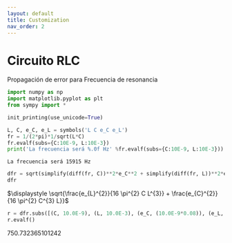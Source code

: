 ```yaml
---
layout: default
title: Customization
nav_order: 2
---
```


# Circuito RLC 

Propagación de error para Frecuencia de resonancia


```python
import numpy as np
import matplotlib.pyplot as plt
from sympy import *
```


```python
init_printing(use_unicode=True)

```


```python
L, C, e_C, e_L = symbols('L C e_C e_L')
fr = 1/(2*pi)*1/sqrt(L*C)
fr.evalf(subs={C:10E-9, L:10E-3})
print('La frecuencia será %.0f Hz' %fr.evalf(subs={C:10E-9, L:10E-3}))
```

    La frecuencia será 15915 Hz
    


```python
dfr = sqrt(simplify(diff(fr, C))**2*e_C**2 + simplify(diff(fr, L))**2*e_L**2)
dfr
```




$\displaystyle \sqrt{\frac{e_{L}^{2}}{16 \pi^{2} C L^{3}} + \frac{e_{C}^{2}}{16 \pi^{2} C^{3} L}}$




```python
r = dfr.subs([(C, 10.0E-9), (L, 10.0E-3), (e_C, (10.0E-9*0.08)), (e_L, (10.0E-3*0.05))])
r.evalf()
```




$\displaystyle 750.732365101242$


